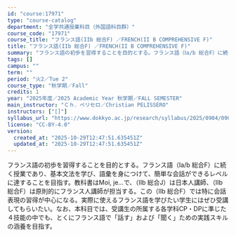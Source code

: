 ```yaml
---
id: "course:17971"
type: "course-catalog"
department: "全学共通授業科目（外国語科目群）"
course_code: "17971"
course_title: "フランス語(IIb 総合F) ／FRENCH(II B COMPREHENSIVE F)"
title: "フランス語(IIb 総合F) ／FRENCH(II B COMPREHENSIVE F)"
summary: "フランス語の初歩を習得することを目的とする。フランス語（Ⅰa/b 総合F）に続く授業であり、基本文法を学び、語彙を身につけて、簡単な会話ができるレベルに達することを目指す。教科書はMoi, je...で、（Ⅱb 総合J）は日本人講師、（Ⅱb…"
tags: []
campus: ""
term: ""
period: "火2／Tue 2"
course_type: "秋学期／Fall"
credits: 1
year: "2025年度／2025 Academic Year 秋学期／FALL SEMESTER"
main_instructor: "Ｃｈ．ペリセロ／Christian PELISSERO"
instructors: ["[]"]
syllabus_url: "https://www.dokkyo.ac.jp/research/syllabus/2025/0904/0904_17971_ja_JP.html"
license: "CC-BY-4.0"
version:
  created_at: "2025-10-29T12:47:51.635451Z"
  updated_at: "2025-10-29T12:47:51.635451Z"
---
```

フランス語の初歩を習得することを目的とする。フランス語（Ⅰa/b 総合F）に続く授業であり、基本文法を学び、語彙を身につけて、簡単な会話ができるレベルに達することを目指す。教科書はMoi, je...で、（Ⅱb 総合J）は日本人講師、（Ⅱb 総合F）は原則的にフランス人講師が担当する。この（Ⅱb 総合F）では特に会話表現の習得が中心になる。実際に使えるフランス語を学びたい学生にはぜひ受講してもらいたい。なお、本科目では、受講生の所属する各学科CP・DPに準じた４技能の中でも、とくにフランス語で「話す」および「聞く」ための実践スキルの涵養を目指す。
